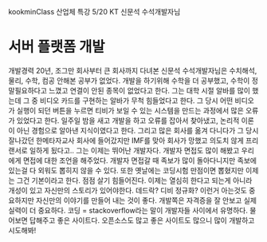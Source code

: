 kookminClass
산업체 특강
5/20
KT 신문석 수석개발자님 

서버 플랫폼 개발
==================================================

개발경력 20년, 조그만 회사부터 큰 회사까지 다녀본 신문석 수석개발자님은 수치해석, 물리, 수학, 컴공 안해본 공부가 없었다. 개발을 하기위해 수학을 더 공부했고, 수학이 정말필요하다고 느꼈고 연결이 안된 종목이 없었다고 한다. 그는 대학 시절 알바를 많이 했는데 그 중 비디오 카드를 구현하는 알바가 무척 힘들었다고 한다. 그 당시 어떤 비디오가 실행이 되던 버튼을 누르면 티비가 보일 수 있는 시스템을 만드는 과정에서 많은 오류가 있었다고 한다. 일주일 밤을 새고 개발을 하고 오류를 잡아서 찾아냈고, 논리적 이론이 아닌 경험으로 알아낸 지식이였다고 한다. 그리고 많은 회사를 옮겨 다니다가 그 당시 잘나갔던 한메타자교사 회사에 들어갔지만 IMF를 맞아 회사가 망했고 의도치 않게 프리랜서로 일하게 됬다고..
그는 이제는 뛰어난 개발자다. 개발자 면접도 많이 해봤고 우리에게 면접에 대한 조언을 해주었다. 개발자 면접갈 때 족보가 많이 돌아다니지만 족보에 있는걸 다 외워도 뽑히지 않을 수 있다. 또한 옛날에는 코딩시험 만점이면 뽑혔지만 이제는 그건 기본이라고 한다. 점점  살기 힘들어진다. 이제는 열심히 한다고 되는게 아니라 개성이 있고 자신만의 스토리가 있어야한다. 데드락? 디비 정규화? 이런거 아는것도 중요하지만 자신만의 이야기를 만들어 내는 것이 좋다. 개발쪽은 자격증을 잘 안보고 실제 실력이 더 중요하다. 코딩 = stackoverflow라는 말이 개발자들 사이에서 유명하다. 물어보면 답해주고 좋은 사이트다. 오픈소스도 많고 좋은 사이트도 많으니 많이 개발하고 시도해봐!
